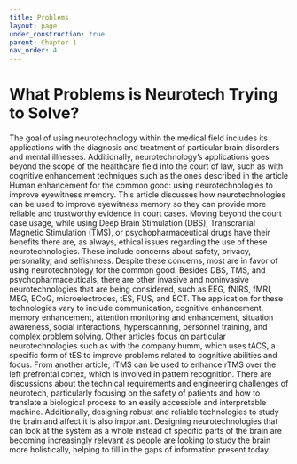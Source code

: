 ```yaml
---
title: Problems
layout: page
under_construction: true
parent: Chapter 1
nav_order: 4
---
```


# What Problems is Neurotech Trying to Solve?
The goal of using neurotechnology within the medical field includes its applications with the diagnosis and treatment of particular brain disorders and mental illnesses. Additionally, neurotechnology’s applications goes beyond the scope of the healthcare field into the court of law, such as with cognitive enhancement techniques such as the ones described in the article Human enhancement for the common good: using neurotechnologies to improve eyewitness memory. This article discusses how neurotechnologies can be used to improve eyewitness memory so they can provide more reliable and trustworthy evidence in court cases. Moving beyond the court case usage, while using Deep Brain Stimulation (DBS), Transcranial Magnetic Stimulation (TMS), or psychopharmaceutical drugs have their benefits there are, as always, ethical issues regarding the use of these neurotechnologies. These include concerns about safety, privacy, personality, and selfishness. Despite these concerns, most are in favor of using neurotechnology for the common good. Besides DBS, TMS, and psychopharmaceuticals, there are other invasive and noninvasive neurotechnologies that are being considered, such as EEG, fNIRS, fMRI, MEG, ECoG, microelectrodes, tES, FUS, and ECT. The application for these technologies vary to include communication, cognitive enhancement, memory enhancement, attention monitoring and enhancement, situation awareness, social interactions, hyperscanning, personnel training, and complex problem solving. Other articles focus on particular neurotechnologies such as with the company humm, which uses tACS, a specific form of tES to improve problems related to cognitive abilities and focus. From another article, rTMS can be used to enhance rTMS over the left prefrontal cortex, which is involved in pattern recognition. There are discussions about the technical requirements and engineering challenges of neurotech, particularly focusing on the safety of patients and how to translate a biological process to an easily accessible and interpretable machine. Additionally, designing robust and reliable technologies to study the brain and affect it is also important. Designing neurotechnologies that can look at the system as a whole instead of specific parts of the brain are becoming increasingly relevant as people are looking to study the brain more holistically, helping to fill in the gaps of information present today.